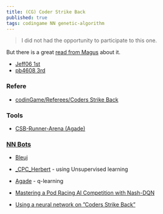 ```yaml
---
title: (CG) Coder Strike Back
published: true
tags: codingame NN genetic-algorithm
---
```

> I did not had the opportunity to participate to this one.

But there is a great [read from Magus](http://files.magusgeek.com/csb/csb_en.html) about it.

- [Jeff06 1st](https://www.codingame.com/blog/genetic-algorithms-coders-strike-back-game/)
- [pb4608 3rd](https://www.codingame.com/blog/coders-strike-back-pb4608s-ai-rank-3rd/)

### Refere
- [codinGame/Referees/Coders Strike Back](https://github.com/SpiritusSancti5/codinGame/tree/master/Referees/Coders%20Strike%20Back)

### Tools
- [CSB-Runner-Arena (Agade)](https://github.com/Agade09/CSB-Runner-Arena)

### [NN Bots](https://www.codingame.com/forum/t/neural-network-ressources/1667/32)
- [Bleuj](https://forum.codingame.com/t/neural-network-ressources/1667/7)
- [_CPC_Herbert](https://www.codingame.com/forum/t/neural-network-ressources/1667/9) - using Unsupervised learning 
- [Agade](https://forum.codingame.com/t/neural-network-ressources/1667/19) - q-learning

- [Mastering a Pod Racing AI Competition with Nash-DQN](https://github.com/pb4git/Nash-DQN-CSB-Article)
- [Using a neural network on ”Coders Strike Back”](https://www.docdroid.net/NgvoYFR/csb-nn-slides-pdf)
